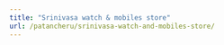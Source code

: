 ```yaml
---
title: "Srinivasa watch & mobiles store"
url: /patancheru/srinivasa-watch-and-mobiles-store/
---
```

